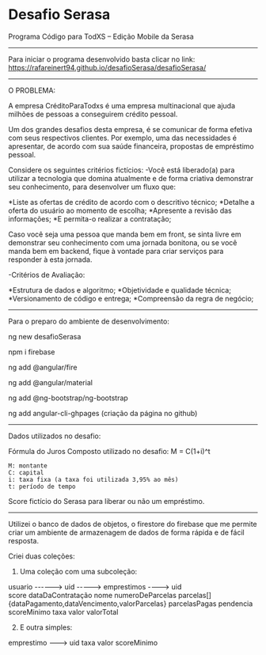 # Desafio Serasa
Programa Código para TodXS – Edição Mobile da Serasa 

------------------------------------------------------------------------------

Para iniciar o programa desenvolvido basta clicar no link: 
https://rafareinert94.github.io/desafioSerasa/desafioSerasa/


------------------------------------------------------------------------------

O PROBLEMA:

A empresa CréditoParaTodxs é uma empresa multinacional que ajuda milhões de
pessoas a conseguirem crédito pessoal.

Um dos grandes desafios desta empresa, é se comunicar de forma efetiva com
seus respectivos clientes. Por exemplo, uma das necessidades é apresentar,
de acordo com sua saúde financeira, propostas de empréstimo pessoal.

Considere os seguintes critérios fictícios:
-Você está liberado(a) para utilizar a tecnologia que domina atualmente e de
forma criativa demonstrar seu conhecimento, para desenvolver um fluxo que:

*Liste as ofertas de crédito de acordo com o descritivo técnico;
*Detalhe a oferta do usuário ao momento de escolha;
*Apresente a revisão das informações;
*E permita-o realizar a contratação;

Caso você seja uma pessoa que manda bem em front, se sinta livre em demonstrar
seu conhecimento com uma jornada bonitona, ou se você manda bem em backend,
fique à vontade para criar serviços para responder à esta jornada.

 
-Critérios de Avaliação:

*Estrutura de dados e algoritmo;
*Objetividade e qualidade técnica;
*Versionamento de código e entrega;
*Compreensão da regra de negócio;

------------------------------------------------------------------------------

Para o preparo do ambiente de desenvolvimento:

ng new desafioSerasa

npm i firebase

ng add @angular/fire

ng add @angular/material

ng add @ng-bootstrap/ng-bootstrap

ng add angular-cli-ghpages (criação da página no github)

------------------------------------------------------------------------------

Dados utilizados no desafio:

Fórmula do Juros Composto utilizado no desafio: M = C(1+i)^t
```
M: montante
C: capital
i: taxa fixa (a taxa foi utilizada 3,95% ao mês)
t: período de tempo
```

Score fictício do Serasa para liberar ou não um empréstimo.

------------------------------------------------------------------------------
Utilizei o banco de dados de objetos, o firestore do firebase que me permite 
criar um ambiente de armazenagem de dados de forma rápida e de fácil resposta.


Criei duas coleções:

1) Uma coleção com uma subcoleção:

usuario ------>	uid    -----> emprestimos ---->	uid					
		score				dataDaContratação
		nome				numeroDeParcelas
						parcelas[] {dataPagamento,dataVencimento,valorParcelas}
						parcelasPagas
						pendencia
						scoreMinimo
						taxa
						valor
						valorTotal


2) E outra simples:

emprestimo --->	uid
		taxa
		valor
		scoreMinimo



